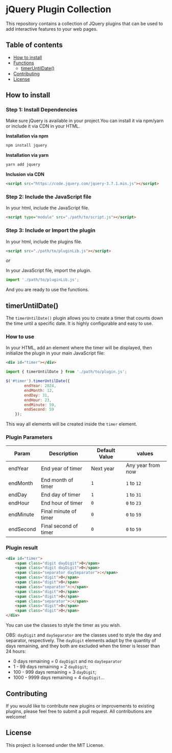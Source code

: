 # jQuery Plugin Collection

This repository contains a collection of JQuery plugins that can be used to add interactive features to your web pages.

## Table of contents

- [How to install](##How-to-install)
- [Functions](##timerUntilDate)
    - [timerUntilDate()](##timerUntilDate)
- [Contributing](##Contributing)
- [License](##License)

## How to install

### Step 1: Install Dependencies

Make sure jQuery is available in your project.You can install it via npm/yarn or include it via CDN in your HTML.

**Installation via npm**
```bash
npm install jquery
```

**Installation via yarn**

```bash
yarn add jquery
```

**Inclusion via CDN**

```html
<script src="https://code.jquery.com/jquery-3.7.1.min.js"></script>
```

### Step 2: Include the JavaScript file

In your html, include the JavaScript file.

```html
<script type="module" src="./path/to/script.js"></script>
```

### Step 3: Include or Import the plugin

In your html, include the plugins file.

```html
<script src="./path/to/pluginLib.js"></script>
```

*or*

In your JavaScript file, import the plugin.

```javascript
import './path/to/pluginLib.js';
```

And you are ready to use the functions.

## timerUntilDate()

The `timerUntilDate()` plugin allows you to create a timer that counts down the time until a specific date. It is highly configurable and easy to use.

### How to use

In your HTML, add an element where the timer will be displayed, then initialize the plugin in your main JavaScript file:

```html
<div id="timer"></div>
```

```javascript
import { timerUntilDate } from './path/to/plugin.js';

$('#timer').timerUntilDate({
        endYear: 2024,
        endMonth: 12,
        endDay: 31,
        endHour: 23,
        endMinute: 59,
        endSecond: 59
    });
```

This way all elements will be created inside the `timer` element.

### Plugin Parameters

| Param | Description | Default Value |  values |
| --- | --- | --- | --- |
| endYear | End year of timer | Next year | Any year from now |
| endMonth | End month of timer | `1` | `1` to `12` |
| endDay | End day of timer | `1` | `1` to `31` |
| endHour | End hour of timer | `0` | `0` to `23` |
| endMinute | Final minute of timer | `0` | `0` to `59` |
| endSecond | Final second of timer | `0` | `0` to `59` |

### Plugin result

```html
<div id="timer">
    <span class="digit dayDigit">0</span>
    <span class="digit dayDigit">0</span>
    <span class="separator daySeparator">:</span>
    <span class="digit">0</span>
    <span class="digit">0</span>
    <span class="separator">:</span>
    <span class="digit">0</span>
    <span class="digit">0</span>
    <span class="separator">:</span>
    <span class="digit">0</span>
    <span class="digit">0</span>
</div>
```

You can use the classes to style the timer as you wish.

OBS: `dayDigit` and `daySeparator` are the classes used to style the day and separator, respectively. The `dayDigit` elements adapt by the quantity of days remaining, and they both are excluded when the timer is lesser than 24 hours:

- 0 days remaining = 0 `dayDigit` and no `daySeparator`
- 1 - 99 days remaining = 2 `dayDigit`;
- 100 - 999 days remaining = 3 `dayDigit`;
- 1000 - 9999 days remaining = 4 `dayDigit`...

## Contributing

If you would like to contribute new plugins or improvements to existing plugins, please feel free to submit a pull request. All contributions are welcome!

## License

This project is licensed under the MIT License.